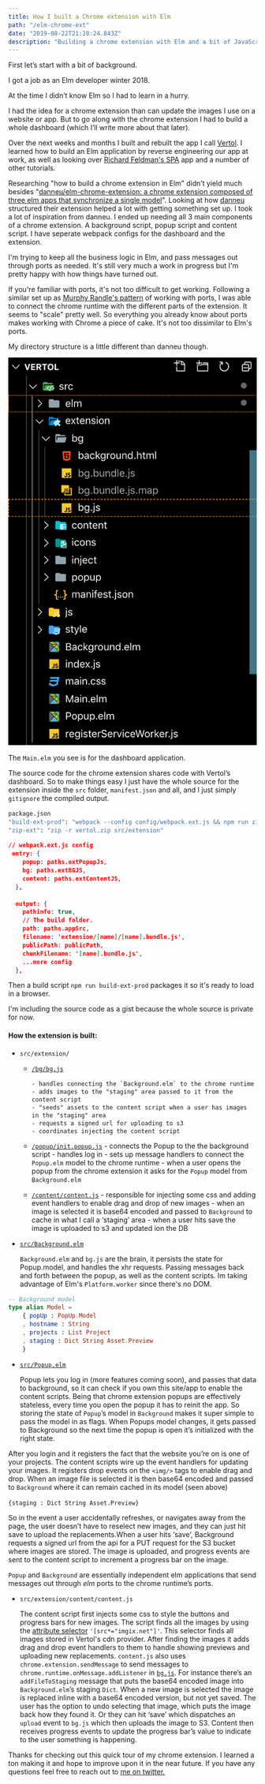 ```yaml
---
title: How I built a Chrome extension with Elm
path: "/elm-chrome-ext"
date: "2019-08-22T21:28:24.843Z"
description: "Building a chrome extension with Elm and a bit of JavaScript"
---
```


First let’s start with a bit of background.

I got a job as an Elm developer winter 2018.

At the time I didn’t know Elm so I had to learn in a hurry.

I had the idea for a chrome extension than can update the images I use on a website or app. But to go along with the chrome extension I had to build a whole dashboard (which I’ll write more about that later).

Over the next weeks and months I built and rebuilt the app I call [Vertol](https://tryvertol.com).
I learned how to build an Elm application by reverse engineering our app at work, as well as looking over [Richard Feldman's SPA](https://github.com/rtfeldman/elm-spa-example) app  and a number of other tutorials.

Researching "how to build a chrome extension in Elm" didn’t yield much besides "[danneu/elm-chrome-extension: a chrome extension composed of three elm apps that synchronize a single model](https://github.com/danneu/elm-chrome-extension)". Looking at how [danneu](https://github.com/danneu) structured their extension helped a lot with getting something set up. I took a lot of inspiration from danneu. I ended up needing all 3 main components of a chrome extension. A background script, popup script and content script. I have seperate webpack configs for the dashboard and the extension.

I'm trying to keep all the business logic in Elm, and pass messages out through ports as needed. It's still very much a work in progress but I'm pretty happy with how things have turned out.

If you're familiar with ports, it's not too difficult to get working. Following a similar set up as [Murphy Randle's pattern](https://www.youtube.com/watch?v=P3pL85n9_5s) of working with ports, I was able to connect the chrome runtime with the different parts of the extension. It seems to "scale" pretty well. So everything you already know about ports makes working with Chrome a piece of cake. It's not too dissimilar to Elm's ports.

My directory structure is a little different than danneu though.

![directory structure](./extension.png)

The `Main.elm` you see is for the dashboard application.

The source code for the chrome extension shares code with Vertol’s dashboard. So to make things easy I just have the whole source for the extension inside the `src` folder, `manifest.json` and all, and I just simply `gitignore` the compiled output.

```bash
package.json
"build-ext-prod": "webpack --config config/webpack.ext.js && npm run zip-ext",
"zip-ext": "zip -r vertol.zip src/extension"
```



```json
// webpack.ext.js config 
 entry: {
    popup: paths.extPopupJs,
    bg: paths.extBGJS,
    content: paths.extContentJS,
  },

  output: {
    pathinfo: true,
    // The build folder.
    path: paths.appSrc,
    filename: 'extension/[name]/[name].bundle.js',
    publicPath: publicPath,
    chunkFilename: '[name].bundle.js',
    ...more config
  },
 ```

Then a build script `npm run build-ext-prod` packages it so it's ready to load in a browser.

I'm including the source code as a gist because the whole source is private for now. 

#### How the extension is built:

- `src/extension/`

  - [`/bg/bg.js`](https://gist.github.com/imdwit/e9ac44f6341460ee24262c801399254c)

        - handles connecting the `Background.elm` to the chrome runtime
        - adds images to the "staging" area passed to it from the content script
        - "seeds" assets to the content script when a user has images in the "staging" area
        - requests a signed url for uploading to s3
        - coordinates injecting the content script

  - [`/popup/init.popup.js`](https://gist.github.com/imdwit/9ae109eb3a4a57f73fe5c7a9bbc4700f)
        - connects the Popup to the the background script
        - handles log in
        - sets up message handlers to connect the `Popup.elm` model to the chrome runtime
        - when a user opens the popup from the chrome extension it asks for the `Popup` model from `Background.elm`

  - [`/content/content.js`](https://gist.github.com/imdwit/5e6f28fdccf45bbffe21a2e97014506b)
        - responsible for injecting some css and adding event handlers to enable drag and drop of new images
        - when an image is selected it is base64 encoded and passed to `Background` to cache in what I call a ‘staging’ area
        - when a user hits save the image is uploaded to s3 and updated ion the DB

* [`src/Background.elm`](https://gist.github.com/imdwit/24e3e48c8a8d31bcfaba4dfb2e43c2e2)

  `Background.elm` and `bg.js` are the brain, it persists the state for Popup.model, and handles the xhr requests. Passing messages back and forth between the popup, as well as the content scripts. Im taking advantage of Elm's `Platform.worker` since there's no DOM.

```elm
-- Background model
type alias Model =
    { popUp : PopUp.Model
    , hostname : String
    , projects : List Project
    , staging : Dict String Asset.Preview
    }
```

- [`src/Popup.elm`](https://gist.github.com/imdwit/afc9c0bd03254cb1605db6c61e5652a7)

  Popup lets you log in (more features coming soon), and passes that data to background, so it can check if you own this site/app to enable the content scripts.
  Being that chrome extension popups are effectively stateless, every time you open the popup it has to reinit the app. So storing the state of `Popup`’s model in `Background` makes it super simple to pass the model in as flags. When Popups model changes, it gets passed to Background so the next time the popup is open it’s initialized with the right state.

After you login and it registers the fact that the website you’re on is one of your projects. The content scripts wire up the event handlers for updating your images. It registers drop events on the `<img/>` tags to enable drag and drop. When an image file is selected it is then base64 encoded and passed to `Background` where it can remain cached in its model (seen above)

`{staging : Dict String Asset.Preview}`

So in the event a user accidentally refreshes, or navigates away from the page, the user doesn’t have to reselect new images, and they can just hit save to upload the replacements.When a user hits ‘save’, Background requests a signed url from the api for a PUT request for the S3 bucket where images are stored. The image is uploaded, and progress events are sent to the content script to increment a progress bar on the image.

`Popup` and `Background` are essentially independent elm applications that send messages out through _elm_ ports to the chrome runtime’s ports.

- `src/extension/content/content.js`

  The content script first injects some css to style the buttons and progress bars for new images. The script finds all the images by using the [attribute selector](https://developer.mozilla.org/en-US/docs/Web/CSS/Attribute_selectors) `'[src*="imgix.net"]'`. This selector finds all images stored in Vertol's cdn provider. After finding the images it adds drag and drop event handlers to them to handle showing previews and uploading new replacements.
  `content.js` also uses `chrome.extension.sendMessage` to send messages to `chrome.runtime.onMessage.addListener` in [`bg.js`](https://gist.github.com/imdwit/e9ac44f6341460ee24262c801399254c). For instance there’s an `addFileToStaging` message that puts the base64 encoded image into `Background.elm`’s staging `Dict`.
  When a new image is selected the image is replaced inline with a base64 encoded version, but not yet saved. The user has the option to undo selecting that image, which puts the image back how they found it. Or they can hit ‘save’ which dispatches an `upload` event to `bg.js` which then uploads the image to S3. Content then receives progress events to update the progress bar’s value to indicate to the user something is happening.

Thanks for checking out this quick tour of my chrome extension. I learned a ton making it and hope to improve upon it in the near future. If you have any questions feel free to reach out to [me on twitter.](https://twitter.com/iamdwit)
